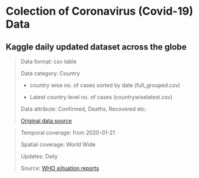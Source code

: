 # Colection of Coronavirus (Covid-19) Data 


Kaggle daily updated dataset across the globe
------
>
>Data format: csv table
>
>Data category: Country
>
>   - country wise no. of cases sorted by date (full_grouped.csv)
>
>   - Latest country level no. of cases (countrywiselatest.csv)
>
>Data attribute: Confirmed, Deaths, Recovered etc.
>
>[Original data source](https://www.kaggle.com/imdevskp/corona-virus-report/data?select=country_wise_latest.csv)

>
>Temporal coverage: from 2020-01-21
>
>Spatial coverage: World Wide
>
>Updates: Daily
>
>Source: [WHO siituation reports](https://www.who.int/emergencies/diseases/novel-coronavirus-2019/situation-reports)
>




